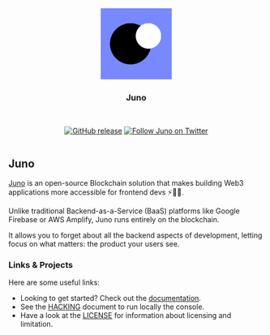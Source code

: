 <div align="center" style="display:flex;flex-direction:column;">
  <a href="https://juno.build/">
    <img src="https://github.com/buildwithjuno/juno/raw/main/src/frontend/static/icons/icon-256x256.png" width="140px" alt="Juno" role="presentation" />
  </a>

<h3>Juno</h3>

  <br/>

[![GitHub release](https://img.shields.io/github/release/buildwithjuno/juno/all?logo=GitHub&style=flat-square)](https://github.com/buildwithjuno/juno/releases/latest)
[![Follow Juno on Twitter](https://img.shields.io/twitter/follow/junobuild.svg?label=follow+juno&logo=twitter&style=flat-square)](https://twitter.com/JunoBuild)

</div>

## Juno

[Juno] is an open-source Blockchain solution that makes building Web3 applications more accessible for frontend devs ⚡️🚀🤯.

Unlike traditional Backend-as-a-Service (BaaS) platforms like Google Firebase or AWS Amplify, Juno runs entirely on the blockchain.

It allows you to forget about all the backend aspects of development, letting focus on what matters: the product your users see.

### Links & Projects

Here are some useful links:

- Looking to get started? Check out the [documentation](https://juno.build).
- See the [HACKING](HACKING.md) document to run locally the console.
- Have a look at the [LICENSE](LICENSE.md) for information about licensing and limitation.

[juno]: https://juno.build
